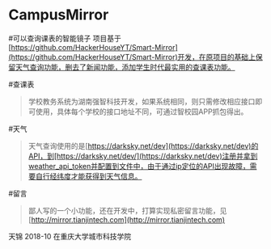 # CampusMirror
#可以查询课表的智能镜子
项目基于[https://github.com/HackerHouseYT/Smart-Mirror](https://github.com/HackerHouseYT/Smart-Mirror)开发，在原项目的基础上保留天气查询功能，删去了新闻功能，添加学生时代最实用的查课表功能。

#查课表
>学校教务系统为湖南强智科技开发，如果系统相同，则只需修改相应接口即可使用，具体每个学校的接口地址不同，可通过智校园APP抓包得出。

#天气
>天气查询使用的是[https://darksky.net/dev](https://darksky.net/dev)的API，到[https://darksky.net/dev/](https://darksky.net/dev)注册并拿到weather_api_token并配置到文件中，由于通过ip定位的API出现故障，需要自行经纬度才能获得到天气信息。

#留言
>鄙人写的一个小功能，还在开发中，打算实现私密留言功能，见[http://mirror.tianjintech.com](http://mirror.tianjintech.com)

  天锦
  2018-10
  在重庆大学城市科技学院
